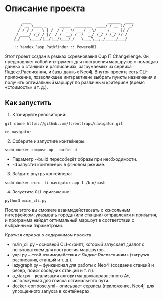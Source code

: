 # Описание проекта
```
        ____                                   ______  ____
       / __ \____ _      _____  ________  ____/ / __ )/  _/
      / /_/ / __ \ | /| / / _ \/ ___/ _ \/ __  / __  |/ /
     / ____/ /_/ / |/ |/ /  __/ /  /  __/ /_/ / /_/ // /
    /_/    \____/|__/|__/\___/_/   \___/\__,_/_____/___/

    :: Yandex Rasp Pathfinder :: PoweredBI
```

Этот проект создан в рамках соревнования Cup IT Changellenge. Он представляет собой инструмент для построения маршрутов с помощью данных о станциях и расписаниях, загружаемых из сервиса Яндекс.Расписания, и базы данных Neo4j. Внутри проекта есть CLI-приложение, позволяющее интерактивно выбрать пункты назначения и получить оптимальный маршрут по различным критериям (время, «стоимость» и т. д.).


## Как запустить

1. Клонируйте репозиторий:

`git clone https://github.com/forentfraps/navigator.git`


`cd navigator`


2. Соберите и запустите контейнеры:

`sudo docker compose up --build -d`
 - Параметр --build пересоберёт образы при необходимости.
 - -d запустит контейнеры в фоновом режиме.


3. Зайдите внутрь контейнера:

`sudo docker exec -ti navigator-app-1 /bin/bash`


4. Запустите CLI-приложение:

`python3 main_cli.py`


После этого вы сможете взаимодействовать с консольным интерфейсом: указывать города (или станции) отправления и прибытия, и программа найдет оптимальный маршрут в соответствии с выбранными параметрами.

Краткая справка о содержимом проекта

 - main_cli.py – основной CLI-скрипт, который запускает диалог с пользователем для построения маршрутов.
 - yapi.py – слой взаимодействия с Яндекс.Расписаниями (загрузка расписания, станций и т. д.).
 - lazygraph.py – функционал для работы с Neo4j (создание станций и ребер, поиск соседних станций и т. п.).
 - a_star.py – реализация алгоритма двунаправленного A*, используемая для поиска оптимального пути.
 - docker-compose.yml – описывает сервисы (приложение, Neo4j) для упрощенного запуска в контейнерах.

